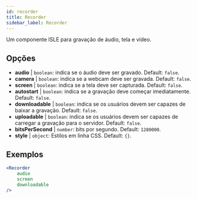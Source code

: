 ```yaml
---
id: recorder 
title: Recorder
sidebar_label: Recorder
---
```


Um componente ISLE para gravação de áudio, tela e vídeo.

## Opções

* __audio__ | `boolean`: indica se o áudio deve ser gravado. Default: `false`.
* __camera__ | `boolean`: indica se a webcam deve ser gravada. Default: `false`.
* __screen__ | `boolean`: indica se a tela deve ser capturada. Default: `false`.
* __autostart__ | `boolean`: indica se a gravação deve começar imediatamente. Default: `false`.
* __downloadable__ | `boolean`: indica se os usuários devem ser capazes de baixar a gravação. Default: `false`.
* __uploadable__ | `boolean`: indica se os usuários devem ser capazes de carregar a gravação para o servidor. Default: `false`.
* __bitsPerSecond__ | `number`: bits por segundo. Default: `1280000`.
* __style__ | `object`: Estilos em linha CSS. Default: `{}`.


## Exemplos

```jsx live
<Recorder 
    audio
    screen
    downloadable
/>
``` 



